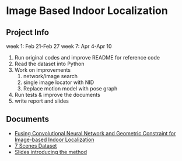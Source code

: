 # Image Based Indoor Localization



## Project Info
week 1: Feb 21-Feb 27
week 7: Apr 4-Apr 10
1. Run original codes and improve README for reference code
1. Read the dataset into Python
1. Work on improvements
    1. network/image search
    2. single image locator with NID
    3. Replace motion model with pose graph
1. Run tests & improve the documents
1. write report and slides


## Documents
- [Fusing Convolutional Neural Network and Geometric Constraint for Image-based Indoor Localization](https://arxiv.org/abs/2201.01408)
- [7 Scenes Dataset](https://drive.google.com/drive/folders/1mJY05WGmHIqwPiGcS76ZCr86qE3KJLHJ?usp=sharing)
- [Slides introducing the method](https://docs.google.com/presentation/d/1TcP9ghPcuDF08yf6W7LYyVBT8AwY06my/edit?usp=sharing&ouid=113322968888661125678&rtpof=true&sd=true)

